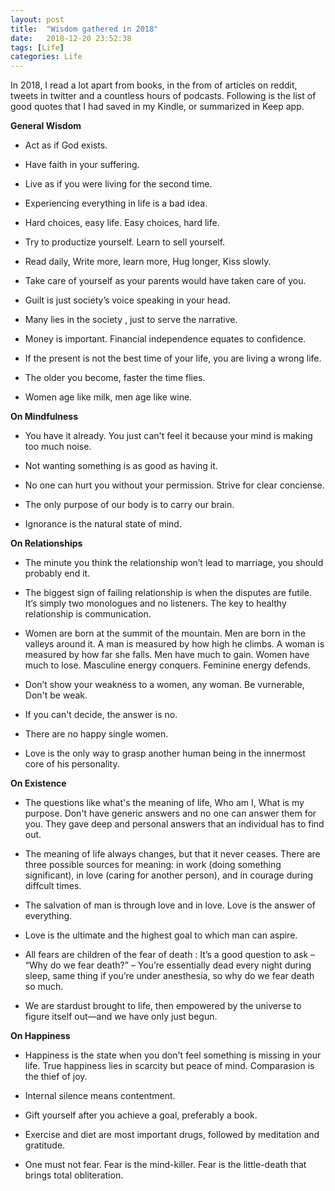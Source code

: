```yaml
---
layout: post
title:  "Wisdom gathered in 2018"
date:   2018-12-20 23:52:38
tags: [Life]
categories: Life
---
```

In 2018, I read a lot apart from books, in the from of articles on reddit, tweets in twitter and a countless hours of podcasts. Following is the list of good quotes that I had saved in my Kindle, or summarized in Keep app.

**General Wisdom**

- Act as if God exists.

- Have faith in your suffering.

- Live as if you were living for the second time.

- Experiencing everything in life is a bad idea.

- Hard choices, easy life. Easy choices, hard life.

- Try to productize yourself. Learn to sell yourself.

- Read daily, Write more, learn more, Hug longer, Kiss slowly.

- Take care of yourself as your parents would have taken care of you.

- Guilt is just society’s voice speaking in your head.

- Many lies in the society , just to serve the narrative.

- Money is important. Financial independence equates to confidence. 

- If the present is not the best time of your life, you are living a wrong life.

- The older you become, faster the time flies.

- Women age like milk, men age like wine.

**On Mindfulness**

- You have it already. You just can't feel it because your mind is making too much noise.

- Not wanting something is as good as having it.

- No one can hurt you without your permission. Strive for clear conciense.

- The only purpose of our body is to carry our brain.

- Ignorance is the natural state of mind.

**On Relationships**

- The minute you think the relationship won’t lead to marriage, you should probably end it.

- The biggest sign of failing relationship is when the disputes are futile. It’s simply two monologues and no listeners. The key to healthy relationship is communication. 

- Women are born at the summit of the mountain. Men are born in the valleys around it. A man is measured by how high he climbs. A woman is measured by how far she falls. Men have much to gain. Women have much to lose. Masculine energy conquers. Feminine energy defends. 

- Don’t show your weakness to a women,  any woman. Be vurnerable, Don't be weak.

- If you can't decide, the answer is no.

- There are no happy single women. 

- Love is the only way to grasp another human being in the innermost core of his personality. 

**On Existence**

- The questions like what's the meaning of life, Who am I, What is my purpose. Don't have generic answers and no one can answer them for you. They gave deep and personal answers that an individual has to find out.

- The meaning of life always changes, but that it never ceases. There are three possible sources for meaning: in work (doing something significant), in love (caring for another person), and in courage during diffcult times.

- The salvation of man is through love and in love. Love is the answer of everything.

- Love is the ultimate and the highest goal to which man can aspire.

- All fears are children of the fear of death : It’s a good question to ask – “Why do we fear death?” – You’re essentially dead every night during sleep, same thing if you’re under anesthesia, so why do we fear death so much.

- We are stardust brought to life, then empowered by the universe to figure itself out—and we have only just begun.

**On Happiness**

- Happiness is the state when you don't feel something is missing in your life. True happiness lies in scarcity but peace of mind. Comparasion is the thief of joy.

- Internal silence means contentment.

- Gift yourself after you achieve a goal, preferably a book.

- Exercise and diet are most important drugs, followed by meditation and gratitude.

- One must not fear. Fear is the mind-killer. Fear is the little-death that brings total obliteration.



